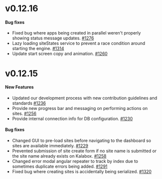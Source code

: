 v0.12.16
========

#### Bug fixes

* Fixed bug where apps being created in parallel weren't properly showing status message updates. [#1276](https://github.com/kalabox/kalabox/issues/1276)
* Lazy loading siteStates service to prevent a race condition around starting the engine. [#1314](https://github.com/kalabox/kalabox/issues/1314)
* Update start screen copy and animation. [#1260](https://github.com/kalabox/kalabox/issues/1260)

v0.12.15
========

#### New Features

* Updated our development process with new contribution guidelines and standards [#1236](https://github.com/kalabox/kalabox/issues/1236)
* Provide new progress bar and messaging on performing actions on sites. [#1256](https://github.com/kalabox/kalabox/issues/1256)
* Provide internal connection info for DB configuration. [#1230](https://github.com/kalabox/kalabox/issues/1230)

#### Bug fixes

* Changed GUI to pre-load sites before navigating to the dashboard so sites are available immediately. [#1229](https://github.com/kalabox/kalabox/issues/1229)
* Prevented submission of site create form if no site name is submitted or the site name already exists on Kalabox. [#1258](https://github.com/kalabox/kalabox/issues/1258)
* Changed error modal angular repeater to track by index due to sometimes duplicate errors being added. [#1291](https://github.com/kalabox/kalabox/issues/1291)
* Fixed bug where creating sites is accidentally being serialized. [#1320](https://github.com/kalabox/kalabox/issues/1320)

